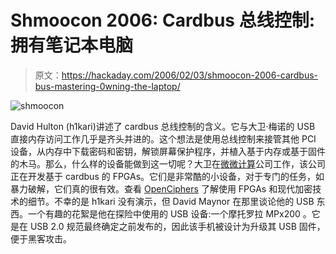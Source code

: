 # Shmoocon 2006: Cardbus 总线控制:拥有笔记本电脑

> 原文：<https://hackaday.com/2006/02/03/shmoocon-2006-cardbus-bus-mastering-0wning-the-laptop/>

![shmoocon](img/e059291ae130016870dd25379b753a3b.png)

David Hulton (h1kari)讲述了 cardbus 总线控制的含义。它与大卫·梅诺的 USB 直接内存访问工作几乎是齐头并进的。这个想法是使用总线控制来接管其他 PCI 设备，从内存中下载密码和密钥，解锁屏幕保护程序，并植入基于内存或基于固件的木马。那么，什么样的设备能做到这一切呢？大卫在[微微计算](http://www.picocomputing.com/)公司工作，该公司正在开发基于 cardbus 的 FPGAs。它们是非常酷的小设备，对于专门的任务，如暴力破解，它们真的很有效。查看 [OpenCiphers](http://openciphers.sourceforge.net/openciphers.php) 了解使用 FPGAs 和现代加密技术的细节。不幸的是 h1kari 没有演示，但 David Maynor 在那里谈论他的 USB 东西。一个有趣的花絮是他在探险中使用的 USB 设备:一个摩托罗拉 MPx200 。它是在 USB 2.0 规范最终确定之前发布的，因此该手机被设计为升级其 USB 固件，便于黑客攻击。